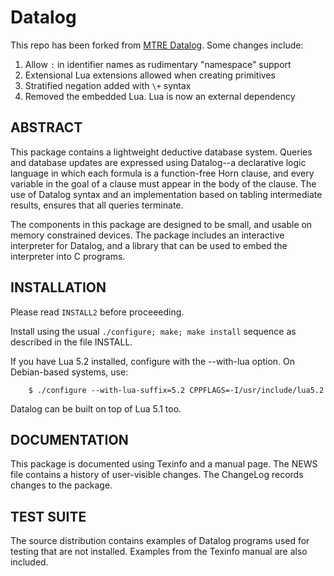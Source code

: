 # Datalog

This repo has been forked from [MTRE Datalog](http://datalog.sourceforge.net/datalog.html). Some changes include:
1. Allow `:` in identifier names as rudimentary "namespace" support
2. Extensional Lua extensions allowed when creating primitives
3. Stratified negation added with `\+` syntax
4. Removed the embedded Lua. Lua is now an external dependency

## ABSTRACT

This package contains a lightweight deductive database system.
Queries and database updates are expressed using Datalog--a
declarative logic language in which each formula is a function-free
Horn clause, and every variable in the goal of a clause must appear in
the body of the clause.  The use of Datalog syntax and an
implementation based on tabling intermediate results, ensures that all
queries terminate.

The components in this package are designed to be small, and usable on
memory constrained devices.  The package includes an interactive
interpreter for Datalog, and a library that can be used to embed the
interpreter into C programs.

## INSTALLATION

Please read `INSTALL2` before proceeeding.

Install using the usual `./configure; make; make install` sequence as
described in the file INSTALL.

If you have Lua 5.2 installed, configure with the --with-lua option.
On Debian-based systems, use:

```
    $ ./configure --with-lua-suffix=5.2 CPPFLAGS=-I/usr/include/lua5.2
```

Datalog can be built on top of Lua 5.1 too.

## DOCUMENTATION

This package is documented using Texinfo and a manual page.  The NEWS
file contains a history of user-visible changes.  The ChangeLog
records changes to the package.

## TEST SUITE

The source distribution contains examples of Datalog programs used for
testing that are not installed.  Examples from the Texinfo manual are
also included.
